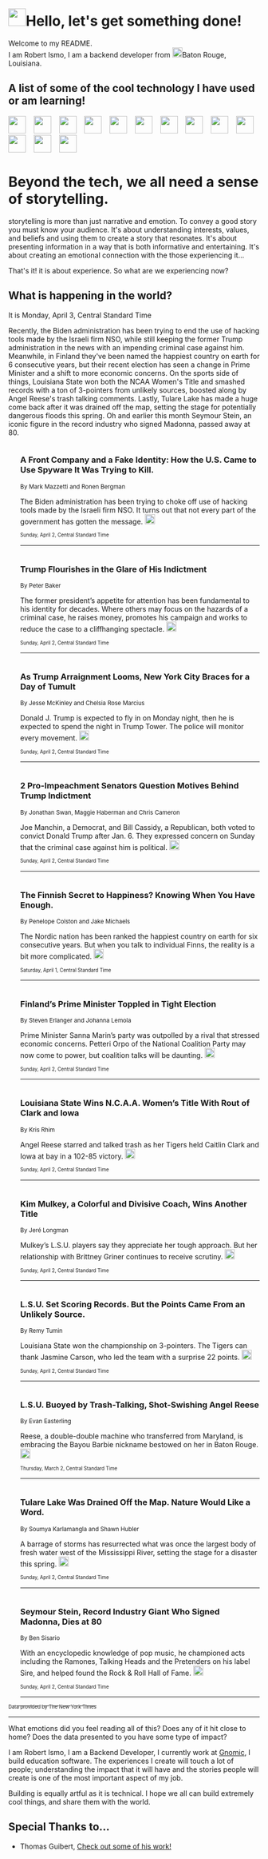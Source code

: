 <h1><img src="https://emojis.slackmojis.com/emojis/images/1643514375/3493/hot-coffee.gif?1643514375" width="35"/>Hello, let's get something done!</h1>

<p>Welcome to my README.<br/>
I am Robert Ismo, I am a backend developer from <img src="https://emojis.slackmojis.com/emojis/images/1638395689/50435/moulin_rouge.png?1638395689" width="20"/>Baton Rouge, Louisiana.</p>
<h2>A list of some of the cool technology I have used or am learning!</h2>
<p>
<img src="https://emojis.slackmojis.com/emojis/images/1643516091/21142/meow_bongotap.gif?1643516091" width="35" alt="">
<img src="https://img.shields.io/badge/Favorite%20Frontend%20Framework-SvelteKit-f83903" alt="">
<img src="https://img.shields.io/badge/Second%20Favorite-Vue-40b581" alt="">
<img src="https://img.shields.io/badge/Most%20Used%20Runtime-Nodejs-78b061" alt="">
<img src="https://emojis.slackmojis.com/emojis/images/1643517416/34482/fire.gif?1643517416" width="35" alt="">
<img src="https://img.shields.io/badge/Javascript%20But%20Better-Typescript-0078ca" alt="">
<img src="https://img.shields.io/badge/Favorite%20Language-Elixir-3e244d" alt="">
<img src="https://img.shields.io/badge/Containerize%20Everything-Docker-6ac9ef" alt="">
<img src="https://emojis.slackmojis.com/emojis/images/1643514596/5999/meow_party.gif?1643514596" width="35" alt="">
<img src="https://img.shields.io/badge/API%20Love%20Language-Graphql-de32a5" alt="">
<img src="https://img.shields.io/badge/Our%20Favorite%20Version%20Controller-Git-e94f33" alt="">
<img src="https://img.shields.io/badge/Favorite%20Database-Redis-d42d1d" alt="">
<img src="https://emojis.slackmojis.com/emojis/images/1643514559/5584/deployparrot.gif?1643514559" width="35" alt="">
<img src="https://img.shields.io/badge/Container%20Interstate-RabbitMQ-f66200" alt="">
<img src="https://img.shields.io/badge/Gotta%20Learn-Kubernetes-316adf" alt="">
<img src="https://img.shields.io/badge/Really%20Mature%20Now-WASM-654fef" alt="">
<img src="https://emojis.slackmojis.com/emojis/images/1666642497/61942/dance_vibe.gif?1666642497" width="35" alt="">
<img src="https://img.shields.io/badge/For%20My%20M1-ARM64-657d96" alt="">
<img src="https://img.shields.io/badge/Loving%20This%20So%20Much-TailwindCSS-17bcb5" alt="">
<img src="https://img.shields.io/badge/Cool%20Build%20Tool-Vite-f9cb24" alt="">
<img src="https://emojis.slackmojis.com/emojis/images/1669231376/62819/working-on-it.gif?1669231376" width="35" alt="">
<img src="https://img.shields.io/badge/Fun%20and%20Easy%20Database-MongoDB-5f8c49" alt="">
<img src="https://img.shields.io/badge/JS%20Life%20Support-NPM-c73737" alt="">
<img src="https://img.shields.io/badge/I%20Liked%20It-DynamoDB-0073b9" alt="">
<img src="https://emojis.slackmojis.com/emojis/images/1643514045/46/question.gif?1643514045" width="35" alt="">
<img src="https://img.shields.io/badge/cool-React-60d6f9" alt="">
<img src="https://img.shields.io/badge/Future%20Big%20Project-Lambda-f37e00" alt="">
<img src="https://img.shields.io/badge/NPM%20But%20Better-PNPM-f1aa07" alt="">
<img src="https://emojis.slackmojis.com/emojis/images/1643514943/9662/fbwow.gif?1643514943" width="35" alt="">
<img src="https://img.shields.io/badge/First%20Language-C-662079" alt="">
<img src="https://img.shields.io/badge/Where%20I%20Deploy%20Frontend-Vercel-000000" alt="">
<img src="https://img.shields.io/badge/Who%20Does%20not%20Want%20an%20App-Swift-f9492a" alt="">
<img src="https://emojis.slackmojis.com/emojis/images/1643514058/151/javascript.png?1643514058" width="35" alt="">
<img src="https://img.shields.io/badge/cool-Python-fbd542" alt="">
<img src="https://img.shields.io/badge/Favorite%20Something-Stripe-656cdc" alt="">
<img src="https://img.shields.io/badge/Of%20Course-HTML5-ed6327" alt="">
<img src="https://emojis.slackmojis.com/emojis/images/1660415405/60731/bomb.gif?1660415405" width="35" alt="">
<img src="https://img.shields.io/badge/hate-CSS-2964ec" alt="">
<img src="https://img.shields.io/badge/Learning-CircleCI-141215" alt="">
<img src="https://img.shields.io/badge/Learning-Rust-fbbb3b" alt="">
<img src="https://emojis.slackmojis.com/emojis/images/1660415397/60712/writing-hand.gif?1660415397" width="35" alt="">
<img src="https://img.shields.io/badge/Dev%20Browser%20of%20Choice-Firefox-cc4e26" alt="">
<img src="https://img.shields.io/badge/Recoverying%20From%20Windows-UNIX-1781e3" alt="">
<img src="https://img.shields.io/badge/LOVE-LogSeq-90c1c2" alt="">
<img src="https://emojis.slackmojis.com/emojis/images/1643514066/223/kirby.gif?1643514066" width="35" alt="">
<img src="https://img.shields.io/badge/Daily%20Driver-MacOS-e6e6e8" alt="">
<img src="https://img.shields.io/badge/Git%20Server-Github-000000" alt="">
<img src="https://img.shields.io/badge/enjoyable-EC2-f17428" alt="">
<img src="https://emojis.slackmojis.com/emojis/images/1643514239/2069/excited.gif?1643514239" width="35" alt="">
</p>
<h1>Beyond the tech, we all need a sense of storytelling.</h1>
<p>storytelling is more than just narrative and emotion. To convey a good story you must know your audience. It's about understanding interests, values, and beliefs and using them to create a story that resonates. It's about presenting information in a way that is both informative and entertaining. It's about creating an emotional connection with the those experiencing it...</p>
<p>That's it! it is about experience. So what are we experiencing now?</p>
<h2>What is happening in the world?</h2>
<p>It is Monday, April 3, Central Standard Time</p>
<p>
Recently, the Biden administration has been trying to end the use of hacking tools made by the Israeli firm NSO, while still keeping the former Trump administration in the news with an impending criminal case against him. Meanwhile, in Finland they&#39;ve been named the happiest country on earth for 6 consecutive years, but their recent election has seen a change in Prime Minister and a shift to more economic concerns. On the sports side of things, Louisiana State won both the NCAA Women&#39;s Title and smashed records with a ton of 3-pointers from unlikely sources, boosted along by Angel Reese&#39;s trash talking comments. Lastly, Tulare Lake has made a huge come back after it was drained off the map, setting the stage for potentially dangerous floods this spring. Oh and earlier this month Seymour Stein, an iconic figure in the record industry who signed Madonna, passed away at 80.</p>
<ol>
<img src="https://img.shields.io/badge/-us-blue" alt="">
<h3>A Front Company and a Fake Identity: How the U.S. Came to Use Spyware It Was Trying to Kill.</h3>
<sub>By Mark Mazzetti and Ronen Bergman</sub>
<p>The Biden administration has been trying to choke off use of hacking tools made by the Israeli firm NSO. It turns out that not every part of the government has gotten the message.  <a href="https://nyti.ms/3GaxM0q"><img src="https://developer.nytimes.com/files/poweredby_nytimes_30b.png?v=1583354208352" height="20"></a></p>
<sub><sub>Sunday, April 2, Central Standard Time</sub></sub>
<hr/>
<img src="https://img.shields.io/badge/-us-blue" alt="">
<h3>Trump Flourishes in the Glare of His Indictment</h3>
<sub>By Peter Baker</sub>
<p>The former president’s appetite for attention has been fundamental to his identity for decades. Where others may focus on the hazards of a criminal case, he raises money, promotes his campaign and works to reduce the case to a cliffhanging spectacle.  <a href="https://nyti.ms/3Zz3uv1"><img src="https://developer.nytimes.com/files/poweredby_nytimes_30b.png?v=1583354208352" height="20"></a></p>
<sub><sub>Sunday, April 2, Central Standard Time</sub></sub>
<hr/>
<img src="https://img.shields.io/badge/-nyregion-blue" alt="">
<h3>As Trump Arraignment Looms, New York City Braces for a Day of Tumult</h3>
<sub>By Jesse McKinley and Chelsia Rose Marcius</sub>
<p>Donald J. Trump is expected to fly in on Monday night, then he is expected to spend the night in Trump Tower. The police will monitor every movement.  <a href="https://nyti.ms/3KrQ0wT"><img src="https://developer.nytimes.com/files/poweredby_nytimes_30b.png?v=1583354208352" height="20"></a></p>
<sub><sub>Sunday, April 2, Central Standard Time</sub></sub>
<hr/>
<img src="https://img.shields.io/badge/-us-blue" alt="">
<h3>2 Pro-Impeachment Senators Question Motives Behind Trump Indictment</h3>
<sub>By Jonathan Swan, Maggie Haberman and Chris Cameron</sub>
<p>Joe Manchin, a Democrat, and Bill Cassidy, a Republican, both voted to convict Donald Trump after Jan. 6. They expressed concern on Sunday that the criminal case against him is political.  <a href="https://nyti.ms/3KoFo0P"><img src="https://developer.nytimes.com/files/poweredby_nytimes_30b.png?v=1583354208352" height="20"></a></p>
<sub><sub>Sunday, April 2, Central Standard Time</sub></sub>
<hr/>
<img src="https://img.shields.io/badge/-world-blue" alt="">
<h3>The Finnish Secret to Happiness? Knowing When You Have Enough.</h3>
<sub>By Penelope Colston and Jake Michaels</sub>
<p>The Nordic nation has been ranked the happiest country on earth for six consecutive years. But when you talk to individual Finns, the reality is a bit more complicated.  <a href="https://nyti.ms/3KoMEdY"><img src="https://developer.nytimes.com/files/poweredby_nytimes_30b.png?v=1583354208352" height="20"></a></p>
<sub><sub>Saturday, April 1, Central Standard Time</sub></sub>
<hr/>
<img src="https://img.shields.io/badge/-world-blue" alt="">
<h3>Finland’s Prime Minister Toppled in Tight Election</h3>
<sub>By Steven Erlanger and Johanna Lemola</sub>
<p>Prime Minister Sanna Marin’s party was outpolled by a rival that stressed economic concerns. Petteri Orpo of the National Coalition Party may now come to power, but coalition talks will be daunting.  <a href="https://nyti.ms/3ZBqiKA"><img src="https://developer.nytimes.com/files/poweredby_nytimes_30b.png?v=1583354208352" height="20"></a></p>
<sub><sub>Sunday, April 2, Central Standard Time</sub></sub>
<hr/>
<img src="https://img.shields.io/badge/-sports-blue" alt="">
<h3>Louisiana State Wins N.C.A.A. Women’s Title With Rout of Clark and Iowa</h3>
<sub>By Kris Rhim</sub>
<p>Angel Reese starred and talked trash as her Tigers held Caitlin Clark and Iowa at bay in a 102-85 victory.  <a href="https://nyti.ms/40s7EGt"><img src="https://developer.nytimes.com/files/poweredby_nytimes_30b.png?v=1583354208352" height="20"></a></p>
<sub><sub>Sunday, April 2, Central Standard Time</sub></sub>
<hr/>
<img src="https://img.shields.io/badge/-sports-blue" alt="">
<h3>Kim Mulkey, a Colorful and Divisive Coach, Wins Another Title</h3>
<sub>By Jeré Longman</sub>
<p>Mulkey’s L.S.U. players say they appreciate her tough approach. But her relationship with Brittney Griner continues to receive scrutiny.  <a href="https://nyti.ms/3Ku5Gjs"><img src="https://developer.nytimes.com/files/poweredby_nytimes_30b.png?v=1583354208352" height="20"></a></p>
<sub><sub>Sunday, April 2, Central Standard Time</sub></sub>
<hr/>
<img src="https://img.shields.io/badge/-sports-blue" alt="">
<h3>L.S.U. Set Scoring Records. But the Points Came From an Unlikely Source.</h3>
<sub>By Remy Tumin</sub>
<p>Louisiana State won the championship on 3-pointers. The Tigers can thank Jasmine Carson, who led the team with a surprise 22 points.  <a href="https://nyti.ms/40WNX9M"><img src="https://developer.nytimes.com/files/poweredby_nytimes_30b.png?v=1583354208352" height="20"></a></p>
<sub><sub>Sunday, April 2, Central Standard Time</sub></sub>
<hr/>
<img src="https://img.shields.io/badge/-sports-blue" alt="">
<h3>L.S.U. Buoyed by Trash-Talking, Shot-Swishing Angel Reese</h3>
<sub>By Evan Easterling</sub>
<p>Reese, a double-double machine who transferred from Maryland, is embracing the Bayou Barbie nickname bestowed on her in Baton Rouge.  <a href="https://nyti.ms/3Zigw0W"><img src="https://developer.nytimes.com/files/poweredby_nytimes_30b.png?v=1583354208352" height="20"></a></p>
<sub><sub>Thursday, March 2, Central Standard Time</sub></sub>
<hr/>
<img src="https://img.shields.io/badge/-us-blue" alt="">
<h3>Tulare Lake Was Drained Off the Map. Nature Would Like a Word.</h3>
<sub>By Soumya Karlamangla and Shawn Hubler</sub>
<p>A barrage of storms has resurrected what was once the largest body of fresh water west of the Mississippi River, setting the stage for a disaster this spring.  <a href="https://nyti.ms/3U0IZ9z"><img src="https://developer.nytimes.com/files/poweredby_nytimes_30b.png?v=1583354208352" height="20"></a></p>
<sub><sub>Sunday, April 2, Central Standard Time</sub></sub>
<hr/>
<img src="https://img.shields.io/badge/-arts-blue" alt="">
<h3>Seymour Stein, Record Industry Giant Who Signed Madonna, Dies at 80</h3>
<sub>By Ben Sisario</sub>
<p>With an encyclopedic knowledge of pop music, he championed acts including the Ramones, Talking Heads and the Pretenders on his label Sire, and helped found the Rock &amp; Roll Hall of Fame.  <a href="https://nyti.ms/3GbS2yy"><img src="https://developer.nytimes.com/files/poweredby_nytimes_30b.png?v=1583354208352" height="20"></a></p>
<sub><sub>Sunday, April 2, Central Standard Time</sub></sub>
<hr/>
</ol>
<a href="https://developer.nytimes.com"><sub><sub>Data provided by The New York Times</sub></sub></a>
<hr/>
<p>What emotions did you feel reading all of this? Does any of it hit close to home? Does the data presented to you have some type of impact?</p>
<p>I am Robert Ismo, I am a Backend Developer, I currently work at <a href="https://gnomic.education/">Gnomic</a>, I build education software. The experiences I create will touch a lot of people; understanding the impact that it will have and the stories people will create is one of the most important aspect of my job.</p>
<p>Building is equally artful as it is technical. I hope we all can build extremely cool things, and share them with the world.</p>
<h2>Special Thanks to...</h2>
<ul>
<li>Thomas Guibert, <a href="https://github.com/thmsgbrt/thmsgbrt">Check out some of his work!</a></li>
</ul>